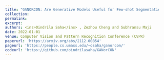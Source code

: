 ```yaml
---
title: "GANORCON: Are Generative Models Useful for Few-shot Segmentation?"
collection: 
permalink: 
excerpt: 
authors: <ins>Oindrila Saha</ins> , Zezhou Cheng and Subhransu Maji
date: 2022-01-01
venue: Computer Vision and Pattern Recognition Conference (CVPR)
paperurl: 'https://arxiv.org/abs/2112.00854'
pageurl: 'https://people.cs.umass.edu/~osaha/ganorcon/'
codeurl: 'https://github.com/oindrilasaha/GANorCON'
---
```

